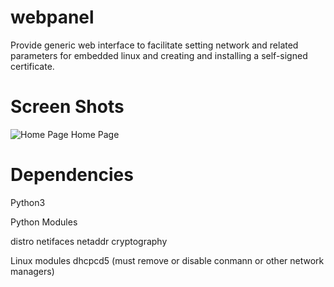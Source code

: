 # webpanel
Provide generic web interface to facilitate setting network and related parameters for embedded linux and creating and installing a self-signed certificate. 

# Screen Shots

![Home Page](/doc/img/index.jpg)
Home Page

# Dependencies

Python3

Python Modules

distro
netifaces
netaddr
cryptography

Linux modules
dhcpcd5 (must remove or disable conmann or other network managers)
